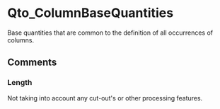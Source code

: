 # Qto_ColumnBaseQuantities

Base quantities that are common to the definition of all occurrences of columns.<!-- end of definition -->


## Comments

### Length

Not taking into account any cut-out's or other processing features.

